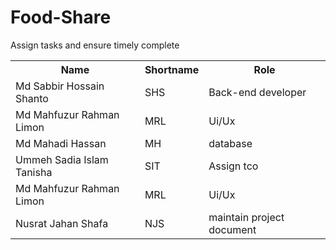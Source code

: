 # Food-Share
<table>
  <tr>
    <th>Name</th>
    <th>Shortname</th>
    <th>Role</th>
  </tr>
  <tr>
    <td>Md Sabbir Hossain Shanto</td>
    <td>SHS</td>
    <td>Back-end developer</td>
  </tr>
  <tr>
    <td>Md Mahfuzur Rahman Limon</td>
    <td>MRL</td>
    <td>Ui/Ux</td>
  </tr>
  <tr>
    <td>Md Mahadi Hassan</td>
    <td>MH</td>
    <td>database</td>
  </tr>
  <tr>
    <td>Ummeh Sadia Islam Tanisha</td>
    <td>SIT</td>
    <td>Assign tco<tr>
    <td>Md Mahfuzur Rahman Limon</td>
    <td>MRL</td>
    <td>Ui/Ux</td>
  </tr>Assign tasks and ensure timely complete</td>
  </tr>
  <tr>
    <td>Nusrat Jahan Shafa</td>
    <td>NJS</td>
    <td>maintain project document</td>
  </tr>
  
  
</table>
